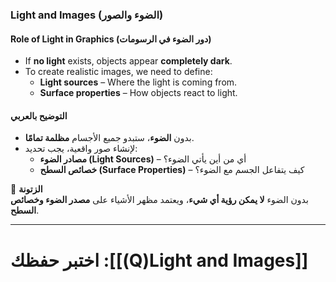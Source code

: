 ### **Light and Images (الضوء والصور)**

#### **Role of Light in Graphics (دور الضوء في الرسومات)**

- If **no light** exists, objects appear **completely dark**.
- To create realistic images, we need to define:
    - **Light sources** – Where the light is coming from.
    - **Surface properties** – How objects react to light.

#### **التوضيح بالعربي**

- بدون **الضوء**، ستبدو جميع الأجسام **مظلمة تمامًا**.
- لإنشاء صور واقعية، يجب تحديد:
    - **مصادر الضوء (Light Sources)** – أي من أين يأتي الضوء؟
    - **خصائص السطح (Surface Properties)** – كيف يتفاعل الجسم مع الضوء؟

📌 **الزتونة**  
بدون الضوء **لا يمكن رؤية أي شيء**، ويعتمد مظهر الأشياء على **مصدر الضوء وخصائص السطح**.

---

# اختبر حفظك :[[(Q)Light and Images]]